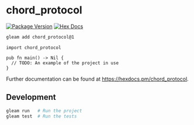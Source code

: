 # chord_protocol

[![Package Version](https://img.shields.io/hexpm/v/chord_protocol)](https://hex.pm/packages/chord_protocol)
[![Hex Docs](https://img.shields.io/badge/hex-docs-ffaff3)](https://hexdocs.pm/chord_protocol/)

```sh
gleam add chord_protocol@1
```
```gleam
import chord_protocol

pub fn main() -> Nil {
  // TODO: An example of the project in use
}
```

Further documentation can be found at <https://hexdocs.pm/chord_protocol>.

## Development

```sh
gleam run   # Run the project
gleam test  # Run the tests
```
